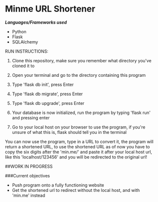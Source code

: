 # Minme URL Shortener


***Languages/Frameworks used***
- Python
- Flask
- SQLAlchemy

RUN INSTRUCTIONS:
1) Clone this repository, make sure you remember what directory you've cloned it to

2) Open your terminal and go to the directory containing this program

3) Type 'flask db init', press Enter

4) Type 'flask db migrate', press Enter

5) Type 'flask db upgrade', press Enter

6) Your database is now initialized, run the program by typing 'flask run' and pressing enter

7) Go to your local host on your browser to use the program, if you're unsure of what this is, flask should tell you in the terminal

You can now use the program, type in a URL to convert it, the program will return a shortened URL, to use the shortened URL as of now you have to copy the six digits after the 'min.me/' and paste it after your local host url, like this 'localhost/123456' and you will be redirected to the original url!

##WORK IN PROGRESS

###Current objectives
- Push program onto a fully functioning website
- Get the shortened url to redirect without the local host, and with 'min.me' instead
